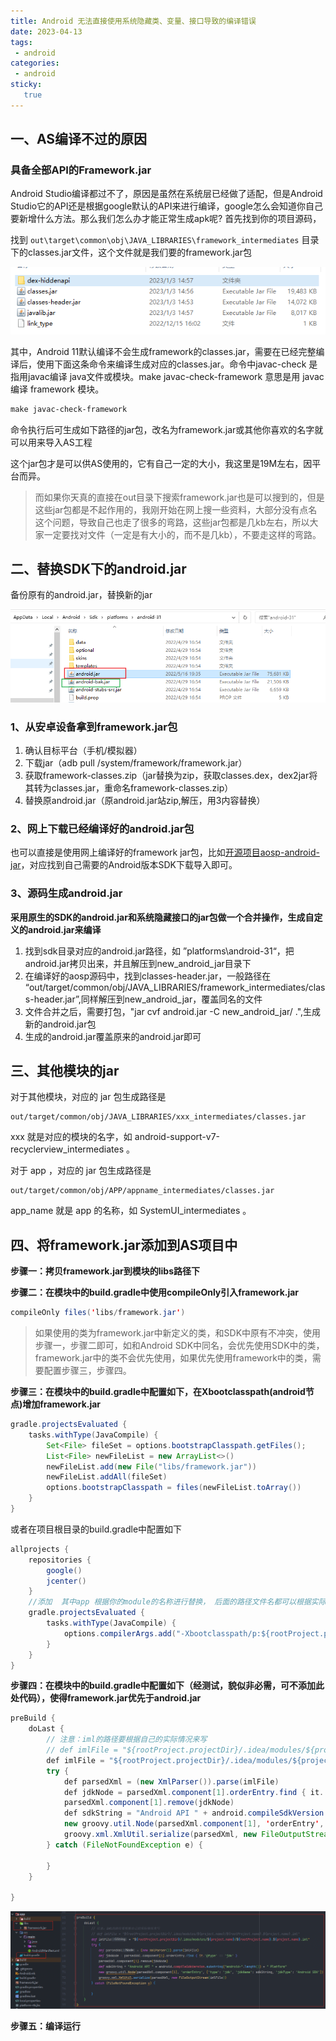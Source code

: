 ```yaml
---
title: Android 无法直接使用系统隐藏类、变量、接口导致的编译错误
date: 2023-04-13
tags:
 - android
categories: 
 - android
sticky: 
   true
---
```


## 一、AS编译不过的原因

### 具备全部API的Framework.jar

Android Studio编译都过不了，原因是虽然在系统层已经做了适配，但是Android Studio它的API还是根据google默认的API来进行编译，google怎么会知道你自己要新增什么方法。那么我们怎么办才能正常生成apk呢?  首先找到你的项目源码，

找到 `out\target\common\obj\JAVA_LIBRARIES\framework_intermediates` 目录下的classes.jar文件，这个文件就是我们要的framework.jar包

![image-20230106152648019](https://raw.githubusercontent.com/shug666/image/main/images/image-20230106152648019.png)

其中，Android 11默认编译不会生成framework的classes.jar，需要在已经完整编译后，使用下面这条命令来编译生成对应的classes.jar。命令中javac-check 是指用javac编译 java文件或模块。make javac-check-framework 意思是用 javac 编译 framework 模块。

```makefile
make javac-check-framework
```

命令执行后可生成如下路径的jar包，改名为framework.jar或其他你喜欢的名字就可以用来导入AS工程

这个jar包才是可以供AS使用的，它有自己一定的大小，我这里是19M左右，因平台而异。

> 而如果你天真的直接在out目录下搜索framework.jar也是可以搜到的，但是这些jar包都是不起作用的，我刚开始在网上搜一些资料，大部分没有点名这个问题，导致自己也走了很多的弯路，这些jar包都是几kb左右，所以大家一定要找对文件（一定是有大小的，而不是几kb），不要走这样的弯路。

## 二、替换SDK下的android.jar

备份原有的android.jar，替换新的jar

![img](https://raw.githubusercontent.com/shug666/image/main/images/2737084-20220517114518803-154205959.png)

### 1、从安卓设备拿到framework.jar包

1. 确认目标平台（手机/模拟器）
2. 下载jar（adb pull /system/framework/framework.jar）
3. 获取framework-classes.zip（jar替换为zip，获取classes.dex，dex2jar将其转为classes.jar，重命名framework-classes.zip）
4. 替换原android.jar（原android.jar站zip,解压，用3内容替换）

### 2、网上下载已经编译好的android.jar包

也可以直接是使用网上编译好的framework jar包，比如[开源项目](https://so.csdn.net/so/search?q=开源项目&spm=1001.2101.3001.7020)[aosp-android-jar](https://github.com/Reginer/aosp-android-jar)，对应找到自己需要的Android版本SDK下载导入即可。

### 3、源码生成android.jar

**采用原生的SDK的android.jar和系统隐藏接口的jar包做一个合并操作，生成自定义的android.jar来编译**

1. 找到sdk目录对应的android.jar路径，如 ”platforms\android-31“，把android.jar拷贝出来，并且解压到new_android_jar目录下
2. 在编译好的aosp源码中，找到classes-header.jar，一般路径在 “out/target/common/obj/JAVA_LIBRARIES/framework_intermediates/class-header.jar”,同样解压到new_android_jar，覆盖同名的文件
3. 文件合并之后，需要打包，"jar cvf android.jar -C new_android_jar/ .",生成新的android.jar包
4. 生成的android.jar覆盖原来的android.jar即可

## 三、其他模块的jar

对于其他模块，对应的 jar 包生成路径是

```shell
out/target/common/obj/JAVA_LIBRARIES/xxx_intermediates/classes.jar
```

xxx 就是对应的模块的名字，如 android-support-v7-recyclerview_intermediates 。

对于 app ，对应的 jar 包生成路径是

```shell
out/target/common/obj/APP/appname_intermediates/classes.jar
```

app_name 就是 app 的名称，如 SystemUI_intermediates 。

## 四、将framework.jar添加到AS项目中

**步骤一：拷贝framework.jar到模块的libs路径下**

**步骤二：在模块中的build.gradle中使用compileOnly引入framework.jar**

```java
compileOnly files('libs/framework.jar')
```

> 如果使用的类为framework.jar中新定义的类，和SDK中原有不冲突，使用步骤一，步骤二即可，如和Android SDK中同名，会优先使用SDK中的类，framework.jar中的类不会优先使用，如果优先使用framework中的类，需要配置步骤三，步骤四。

**步骤三：在模块中的build.gradle中配置如下，在Xbootclasspath(android节点)增加framework.jar**

```java
gradle.projectsEvaluated {
    tasks.withType(JavaCompile) {
        Set<File> fileSet = options.bootstrapClasspath.getFiles();
        List<File> newFileList = new ArrayList<>()
        newFileList.add(new File("libs/framework.jar"))
        newFileList.addAll(fileSet)
        options.bootstrapClasspath = files(newFileList.toArray())
    }
}
```

或者在项目根目录的build.gradle中配置如下

```java
allprojects {
    repositories {
        google()
        jcenter()
    }
    //添加  其中app 根据你的module的名称进行替换， 后面的路径文件名都可以根据实际情况进行替换，但是开头的-Xbootclasspath/p:  这个是关键字
    gradle.projectsEvaluated {
        tasks.withType(JavaCompile) {
            options.compilerArgs.add("-Xbootclasspath/p:${rootProject.projectDir}/app/libs/framework.jar")
        }
    }
}
```

**步骤四：在模块中的build.gradle中配置如下（经测试，貌似非必需，可不添加此处代码），使得framework.jar优先于android.jar**

```java
preBuild {
    doLast {
        // 注意：iml的路径要根据自己的实际情况来写
        // def imlFile = "${rootProject.projectDir}/.idea/modules/${project.name}/${rootProject.name}.${project.name}.iml"
        def imlFile = "${rootProject.projectDir}/.idea/modules/${project.name}/${rootProject.name}.${project.name}.iml"
        try {
            def parsedXml = (new XmlParser()).parse(imlFile)
            def jdkNode = parsedXml.component[1].orderEntry.find { it.'@type' == 'jdk' }
            parsedXml.component[1].remove(jdkNode)
            def sdkString = "Android API " + android.compileSdkVersion.substring("android-".length()) + " Platform"
            new groovy.util.Node(parsedXml.component[1], 'orderEntry', ['type': 'jdk', 'jdkName': sdkString, 'jdkType': 'Android SDK'])
            groovy.xml.XmlUtil.serialize(parsedXml, new FileOutputStream(imlFile))
        } catch (FileNotFoundException e) {

        }
    }

}
```

![image-20230106151541512](https://raw.githubusercontent.com/shug666/image/main/images/image-20230106151541512.png)

**步骤五：编译运行**

  

